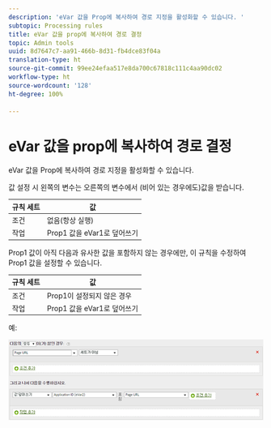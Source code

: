 ```yaml
---
description: 'eVar 값을 Prop에 복사하여 경로 지정을 활성화할 수 있습니다. '
subtopic: Processing rules
title: eVar 값을 prop에 복사하여 경로 결정
topic: Admin tools
uuid: 8d7647c7-aa91-466b-8d31-fb4dce83f04a
translation-type: ht
source-git-commit: 99ee24efaa517e8da700c67818c111c4aa90dc02
workflow-type: ht
source-wordcount: '128'
ht-degree: 100%

---
```



# eVar 값을 prop에 복사하여 경로 결정

eVar 값을 Prop에 복사하여 경로 지정을 활성화할 수 있습니다. 

값 설정 시 왼쪽의 변수는 오른쪽의 변수에서 (비어 있는 경우에도)값을 받습니다.

| 규칙 세트 | 값 |
|---|---|
| 조건 | 없음(항상 실행) |
| 작업 | Prop1 값을 eVar1로 덮어쓰기 |

Prop1 값이 아직 다음과 유사한 값을 포함하지 않는 경우에만, 이 규칙을 수정하여 Prop1 값을 설정할 수 있습니다.

| 규칙 세트 | 값 |
|---|---|
| 조건 | Prop1이 설정되지 않은 경우 |
| 작업 | Prop1 값을 eVar1로 덮어쓰기 |

예:

![](assets/overwrite-empty-prop.png)

